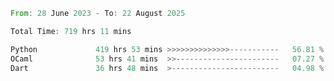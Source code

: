 <!--START_SECTION:waka-->

```rust
From: 28 June 2023 - To: 22 August 2025

Total Time: 719 hrs 11 mins

Python             419 hrs 53 mins >>>>>>>>>>>>>>-----------   56.81 %
OCaml              53 hrs 41 mins  >>-----------------------   07.27 %
Dart               36 hrs 48 mins  >------------------------   04.98 %
```

<!--END_SECTION:waka-->
